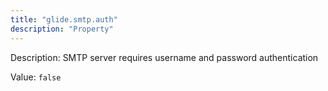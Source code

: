 ```yaml
---
title: "glide.smtp.auth"
description: "Property"
---
```


Description: SMTP server requires username and password authentication

Value: `false`